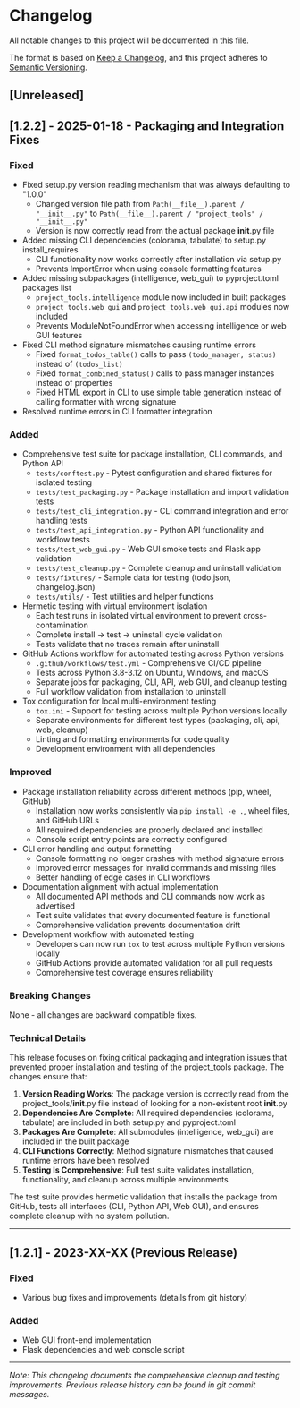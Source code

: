 # Changelog

All notable changes to this project will be documented in this file.

The format is based on [Keep a Changelog](https://keepachangelog.com/en/1.0.0/),
and this project adheres to [Semantic Versioning](https://semver.org/spec/v2.0.0.html).

## [Unreleased]

## [1.2.2] - 2025-01-18 - Packaging and Integration Fixes

### Fixed
- Fixed setup.py version reading mechanism that was always defaulting to "1.0.0"
  - Changed version file path from `Path(__file__).parent / "__init__.py"` to `Path(__file__).parent / "project_tools" / "__init__.py"`
  - Version is now correctly read from the actual package __init__.py file
- Added missing CLI dependencies (colorama, tabulate) to setup.py install_requires
  - CLI functionality now works correctly after installation via setup.py
  - Prevents ImportError when using console formatting features
- Added missing subpackages (intelligence, web_gui) to pyproject.toml packages list
  - `project_tools.intelligence` module now included in built packages
  - `project_tools.web_gui` and `project_tools.web_gui.api` modules now included
  - Prevents ModuleNotFoundError when accessing intelligence or web GUI features
- Fixed CLI method signature mismatches causing runtime errors
  - Fixed `format_todos_table()` calls to pass `(todo_manager, status)` instead of `(todos_list)`
  - Fixed `format_combined_status()` calls to pass manager instances instead of properties
  - Fixed HTML export in CLI to use simple table generation instead of calling formatter with wrong signature
- Resolved runtime errors in CLI formatter integration

### Added
- Comprehensive test suite for package installation, CLI commands, and Python API
  - `tests/conftest.py` - Pytest configuration and shared fixtures for isolated testing
  - `tests/test_packaging.py` - Package installation and import validation tests
  - `tests/test_cli_integration.py` - CLI command integration and error handling tests
  - `tests/test_api_integration.py` - Python API functionality and workflow tests
  - `tests/test_web_gui.py` - Web GUI smoke tests and Flask app validation
  - `tests/test_cleanup.py` - Complete cleanup and uninstall validation
  - `tests/fixtures/` - Sample data for testing (todo.json, changelog.json)
  - `tests/utils/` - Test utilities and helper functions
- Hermetic testing with virtual environment isolation
  - Each test runs in isolated virtual environment to prevent cross-contamination
  - Complete install → test → uninstall cycle validation
  - Tests validate that no traces remain after uninstall
- GitHub Actions workflow for automated testing across Python versions
  - `.github/workflows/test.yml` - Comprehensive CI/CD pipeline
  - Tests across Python 3.8-3.12 on Ubuntu, Windows, and macOS
  - Separate jobs for packaging, CLI, API, web GUI, and cleanup testing
  - Full workflow validation from installation to uninstall
- Tox configuration for local multi-environment testing
  - `tox.ini` - Support for testing across multiple Python versions locally
  - Separate environments for different test types (packaging, cli, api, web, cleanup)
  - Linting and formatting environments for code quality
  - Development environment with all dependencies

### Improved
- Package installation reliability across different methods (pip, wheel, GitHub)
  - Installation now works consistently via `pip install -e .`, wheel files, and GitHub URLs
  - All required dependencies are properly declared and installed
  - Console script entry points are correctly configured
- CLI error handling and output formatting
  - Console formatting no longer crashes with method signature errors
  - Improved error messages for invalid commands and missing files
  - Better handling of edge cases in CLI workflows
- Documentation alignment with actual implementation
  - All documented API methods and CLI commands now work as advertised
  - Test suite validates that every documented feature is functional
  - Comprehensive validation prevents documentation drift
- Development workflow with automated testing
  - Developers can now run `tox` to test across multiple Python versions locally
  - GitHub Actions provide automated validation for all pull requests
  - Comprehensive test coverage ensures reliability

### Breaking Changes
None - all changes are backward compatible fixes.

### Technical Details
This release focuses on fixing critical packaging and integration issues that prevented proper installation and testing of the project_tools package. The changes ensure that:

1. **Version Reading Works**: The package version is correctly read from the project_tools/__init__.py file instead of looking for a non-existent root __init__.py
2. **Dependencies Are Complete**: All required dependencies (colorama, tabulate) are included in both setup.py and pyproject.toml
3. **Packages Are Complete**: All submodules (intelligence, web_gui) are included in the built package
4. **CLI Functions Correctly**: Method signature mismatches that caused runtime errors have been resolved
5. **Testing Is Comprehensive**: Full test suite validates installation, functionality, and cleanup across multiple environments

The test suite provides hermetic validation that installs the package from GitHub, tests all interfaces (CLI, Python API, Web GUI), and ensures complete cleanup with no system pollution.

---

## [1.2.1] - 2023-XX-XX (Previous Release)

### Fixed
- Various bug fixes and improvements (details from git history)

### Added  
- Web GUI front-end implementation
- Flask dependencies and web console script

---

*Note: This changelog documents the comprehensive cleanup and testing improvements. Previous release history can be found in git commit messages.*